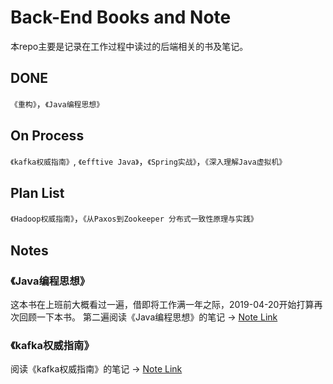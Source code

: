 # Back-End Books and Note
本repo主要是记录在工作过程中读过的后端相关的书及笔记。

## DONE
`《重构》`，`《Java编程思想》`

## On Process
`《kafka权威指南》`, `《efftive Java》`，`《Spring实战》`，`《深入理解Java虚拟机》`

## Plan List
`《Hadoop权威指南》`，`《从Paxos到Zookeeper 分布式一致性原理与实践》`

## Notes

### 《Java编程思想》
这本书在上班前大概看过一遍，借即将工作满一年之际，2019-04-20开始打算再次回顾一下本书。
第二遍阅读《Java编程思想》的笔记 -> [Note Link](https://github.com/benny201/Backend-Note/tree/master/Java编程思想)

### 《kafka权威指南》
阅读《kafka权威指南》的笔记 -> [Note Link](https://github.com/benny201/Backend-Note/tree/master/Kafka权威指南)